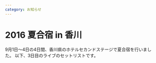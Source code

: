 ```yaml
---
category: お知らせ
---
```

# 2016 夏合宿 in 香川

9月1日～4日の4日間、香川県のホテルセカンドステージで夏合宿を行いました。
以下、3日目のライブのセットリストです。
